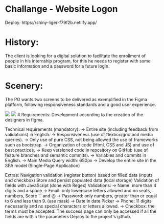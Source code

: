 
# Challange - Website Logon 
<p> Deploy: https://shiny-liger-f79f2b.netlify.app/ </p>


# History:
<p>
The client is looking for a digital solution to facilitate the enrollment of people in his internship program, for this he needs to register with some basic information and a password for a future login.
</p>

# Scenery:
<p>
The PO wants two screens to be delivered as exemplified in the Figma platform, following responsiveness standards and a good user experience.
</p>
<img src = "https://github.com/RafaelBrandaoBastos/Desafio-Formulario/blob/master/assets/PCSUCESS"/>
<img src = "https://github.com/RafaelBrandaoBastos/Desafio-Formulario/blob/master/assets/PC ERROR"/>
# Requirements:
Development according to the creation of the designers in figma.

Technical requirements (mandatory):
→ Entire site (including feedback from validations) in English.
→ Responsiveness (use of flexbox/grid and media queries).
→ Only use of pure CSS, not being allowed the use of frameworks such as bootstrap.
→ Organization of code (Html, CSS and JS) and use of best practices.
→ Keep versioned code in repository on GitHub (use of feature branches and semantic commits).
→ Variables and commits in English.
→ Main Media Query width: 650px
→ Develop the entire site in the SPA model (Single-Page Application)

Extras:
Navigation validation (register button) based on filled data (inputs and checkbox)
Store and persist populated data (local storage)
Validation of fields with JavaScript (done with Regex)
Validations:
→ Name: more than 4 digits and a space
→ Email: only lowercase letters allowed and no seats, numbers,
Score '.' and @
→ Password: only numbers, greater than or equal to 6 and less than 9. (use mask)
→ Date in date Picker
→ Phone: 11 digits necessarily and no special characters or letters allowed.
→ Checkbox: the terms must be accepted. The success page can only be accessed if all the fields are within the parameters
Deploy to the project's github.
